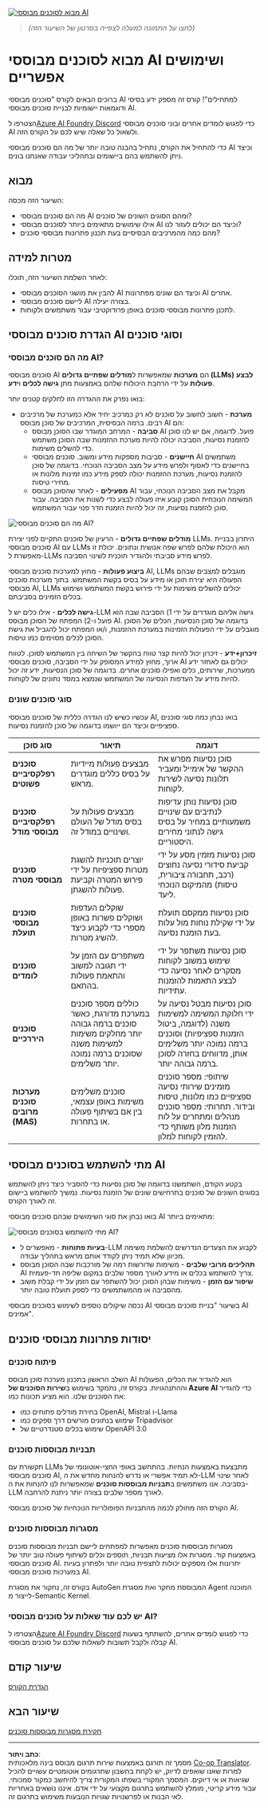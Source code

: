 <!--
CO_OP_TRANSLATOR_METADATA:
{
  "original_hash": "1e40fe956ff79462a02a17080b125041",
  "translation_date": "2025-08-29T17:31:08+00:00",
  "source_file": "01-intro-to-ai-agents/README.md",
  "language_code": "he"
}
-->
[![מבוא לסוכנים מבוססי AI](../../../translated_images/lesson-1-thumbnail.d21b2c34b32d35bbc7f1b4a40a81b031970b6076b4e0c59fb006cf818cac5d4a.he.png)](https://youtu.be/3zgm60bXmQk?si=QA4CW2-cmul5kk3D)

> _(לחצו על התמונה למעלה לצפייה בסרטון של השיעור הזה)_

# מבוא לסוכנים מבוססי AI ושימושים אפשריים

ברוכים הבאים לקורס "סוכנים מבוססי AI למתחילים"! קורס זה מספק ידע בסיסי ודוגמאות יישומיות לבניית סוכנים מבוססי AI.

הצטרפו ל[Azure AI Foundry Discord](https://aka.ms/ai-agents/discord) כדי לפגוש לומדים אחרים ובוני סוכנים מבוססי AI ולשאול כל שאלה שיש לכם על הקורס הזה.

כדי להתחיל את הקורס, נתחיל בהבנה טובה יותר של מה הם סוכנים מבוססי AI וכיצד ניתן להשתמש בהם ביישומים ובתהליכי עבודה שאנחנו בונים.

## מבוא

השיעור הזה מכסה:

- מה הם סוכנים מבוססי AI ומהם הסוגים השונים של סוכנים?
- אילו שימושים מתאימים ביותר לסוכנים מבוססי AI וכיצד הם יכולים לעזור לנו?
- מהם כמה מהמרכיבים הבסיסיים בעת תכנון פתרונות מבוססי סוכנים?

## מטרות למידה
לאחר השלמת השיעור הזה, תוכלו:

- להבין את מושגי הסוכנים מבוססי AI וכיצד הם שונים מפתרונות AI אחרים.
- ליישם סוכנים מבוססי AI בצורה יעילה.
- לתכנן פתרונות מבוססי סוכנים באופן פרודוקטיבי עבור משתמשים ולקוחות.

## הגדרת סוכנים מבוססי AI וסוגי סוכנים

### מה הם סוכנים מבוססי AI?

סוכנים מבוססי AI הם **מערכות** שמאפשרות ל**מודלים שפתיים גדולים (LLMs)** **לבצע פעולות** על ידי הרחבת היכולות שלהם באמצעות מתן **גישה לכלים** ו**ידע**.

בואו נפרק את ההגדרה הזו לחלקים קטנים יותר:

- **מערכת** - חשוב לחשוב על סוכנים לא רק כמרכיב יחיד אלא כמערכת של מרכיבים רבים. ברמה הבסיסית, המרכיבים של סוכן מבוסס AI הם:
  - **סביבה** - המרחב המוגדר שבו הסוכן מבוסס AI פועל. לדוגמה, אם יש לנו סוכן להזמנת נסיעות, הסביבה יכולה להיות מערכת ההזמנות שבה הסוכן משתמש כדי להשלים משימות.
  - **חיישנים** - סביבות מספקות מידע ומשוב. סוכנים מבוססי AI משתמשים בחיישנים כדי לאסוף ולפרש מידע על מצב הסביבה הנוכחי. בדוגמה של סוכן להזמנת נסיעות, מערכת ההזמנות יכולה לספק מידע כמו זמינות מלונות או מחירי טיסות.
  - **מפעילים** - לאחר שהסוכן מבוסס AI מקבל את מצב הסביבה הנוכחי, עבור המשימה הנוכחית הסוכן קובע איזו פעולה לבצע כדי לשנות את הסביבה. עבור סוכן להזמנת נסיעות, זה יכול להיות הזמנת חדר פנוי עבור המשתמש.

![מה הם סוכנים מבוססי AI?](../../../translated_images/what-are-ai-agents.1ec8c4d548af601a3a78c6c02e5c355d19c06a4a74fe93e3609a1d08e8c15689.he.png)

**מודלים שפתיים גדולים** - הרעיון של סוכנים התקיים לפני יצירת LLMs. היתרון בבניית סוכנים מבוססי AI עם LLMs הוא היכולת שלהם לפרש שפה אנושית ונתונים. יכולת זו מאפשרת ל-LLMs לפרש מידע סביבתי ולהגדיר תוכנית לשינוי הסביבה.

**ביצוע פעולות** - מחוץ למערכות סוכנים מבוססי AI, LLMs מוגבלים למצבים שבהם הפעולה היא יצירת תוכן או מידע על בסיס בקשת המשתמש. בתוך מערכות סוכנים מבוססי AI, LLMs יכולים להשלים משימות על ידי פירוש בקשת המשתמש ושימוש בכלים הזמינים בסביבתם.

**גישה לכלים** - אילו כלים יש ל-LLM גישה אליהם מוגדרים על ידי 1) הסביבה שבה הוא פועל ו-2) המפתח של הסוכן מבוסס AI. בדוגמה של סוכן הנסיעות, הכלים של הסוכן מוגבלים על ידי הפעולות הזמינות במערכת ההזמנות, ו/או המפתח יכול להגביל את גישת הסוכן לכלים מסוימים כמו טיסות.

**זיכרון+ידע** - זיכרון יכול להיות קצר טווח בהקשר של השיחה בין המשתמש לסוכן. לטווח ארוך, מחוץ למידע המסופק על ידי הסביבה, סוכנים מבוססי AI יכולים גם לאחזר ידע ממערכות, שירותים, כלים ואפילו סוכנים אחרים. בדוגמה של סוכן הנסיעות, ידע זה יכול להיות מידע על העדפות הנסיעה של המשתמש שנמצא במסד נתונים של לקוחות.

### סוגי סוכנים שונים

עכשיו כשיש לנו הגדרה כללית של סוכנים מבוססי AI, בואו נבחן כמה סוגי סוכנים ספציפיים וכיצד הם ייושמו בדוגמה של סוכן להזמנת נסיעות.

| **סוג סוכן**                  | **תיאור**                                                                                                                       | **דוגמה**                                                                                                                                                                                                                   |
| ----------------------------- | --------------------------------------------------------------------------------------------------------------------------------- | ----------------------------------------------------------------------------------------------------------------------------------------------------------------------------------------------------------------------------- |
| **סוכנים רפלקסיביים פשוטים** | מבצעים פעולות מיידיות על בסיס כללים מוגדרים מראש.                                                                                  | סוכן נסיעות מפרש את ההקשר של אימייל ומעביר תלונות נסיעה לשירות לקוחות.                                                                                                                          |
| **סוכנים רפלקסיביים מבוססי מודל** | מבצעים פעולות על בסיס מודל של העולם ושינויים במודל זה.                                                              | סוכן נסיעות נותן עדיפות לנתיבים עם שינויים משמעותיים במחיר על בסיס גישה לנתוני מחירים היסטוריים.                                                                                                             |
| **סוכנים מבוססי מטרה**         | יוצרים תוכניות להשגת מטרות ספציפיות על ידי פירוש המטרה וקביעת פעולות להשגתן.                                  | סוכן נסיעות מזמין מסע על ידי קביעת סידורי נסיעה נחוצים (רכב, תחבורה ציבורית, טיסות) מהמיקום הנוכחי ליעד.                                                                                |
| **סוכנים מבוססי תועלת**      | שוקלים העדפות ושוקלים פשרות באופן מספרי כדי לקבוע כיצד להשיג מטרות.                                               | סוכן נסיעות ממקסם תועלת על ידי שקילת נוחות מול עלות בעת הזמנת נסיעה.                                                                                                                                          |
| **סוכנים לומדים**           | משתפרים עם הזמן על ידי תגובה למשוב והתאמת פעולות בהתאם.                                                        | סוכן נסיעות משתפר על ידי שימוש במשוב לקוחות מסקרים לאחר נסיעה כדי לבצע התאמות להזמנות עתידיות.                                                                                                               |
| **סוכנים היררכיים**       | כוללים מספר סוכנים במערכת מדורגת, כאשר סוכנים ברמה גבוהה יותר מחלקים משימות למשימות משנה שסוכנים ברמה נמוכה יותר משלימים. | סוכן נסיעות מבטל נסיעה על ידי חלוקת המשימה למשימות משנה (לדוגמה, ביטול הזמנות ספציפיות) וסוכנים ברמה נמוכה יותר משלימים אותן, מדווחים בחזרה לסוכן ברמה גבוהה יותר.                                     |
| **מערכות סוכנים מרובים (MAS)** | סוכנים משלימים משימות באופן עצמאי, בין אם בשיתוף פעולה או בתחרות.                                                           | שיתופי: מספר סוכנים מזמינים שירותי נסיעה ספציפיים כמו מלונות, טיסות ובידור. תחרותי: מספר סוכנים מנהלים ומתחרים על לוח הזמנות מלון משותף כדי להזמין לקוחות למלון. |

## מתי להשתמש בסוכנים מבוססי AI

בקטע הקודם, השתמשנו בדוגמה של סוכן נסיעות כדי להסביר כיצד ניתן להשתמש בסוגים השונים של סוכנים בתרחישים שונים של הזמנת נסיעות. נמשיך להשתמש ביישום זה לאורך הקורס.

בואו נבחן את סוגי השימושים שבהם סוכנים מבוססי AI מתאימים ביותר:

![מתי להשתמש בסוכנים מבוססי AI?](../../../translated_images/when-to-use-ai-agents.54becb3bed74a479f5caca9c951132ce81d482a6704bcd22e5a600dbabc9434e.he.png)

- **בעיות פתוחות** - מאפשרים ל-LLM לקבוע את הצעדים הנדרשים להשלמת משימה מכיוון שלא תמיד ניתן לקודד אותם מראש בתהליך עבודה.
- **תהליכים מרובי שלבים** - משימות שדורשות רמה של מורכבות שבה הסוכן מבוסס AI צריך להשתמש בכלים או מידע לאורך מספר שלבים במקום שליפה חד-פעמית.  
- **שיפור עם הזמן** - משימות שבהן הסוכן יכול להשתפר עם הזמן על ידי קבלת משוב מהסביבה או מהמשתמשים כדי לספק תועלת טובה יותר.

נכסה שיקולים נוספים לשימוש בסוכנים מבוססי AI בשיעור "בניית סוכנים מבוססי AI אמינים".

## יסודות פתרונות מבוססי סוכנים

### פיתוח סוכנים

השלב הראשון בתכנון מערכת סוכן מבוסס AI הוא להגדיר את הכלים, הפעולות וההתנהגויות. בקורס זה, נתמקד בשימוש ב**שירות הסוכנים של Azure AI** כדי להגדיר את הסוכנים שלנו. הוא מציע תכונות כמו:

- בחירת מודלים פתוחים כמו OpenAI, Mistral ו-Llama
- שימוש בנתונים מורשים דרך ספקים כמו Tripadvisor
- שימוש בכלים סטנדרטיים של OpenAPI 3.0

### תבניות מבוססות סוכנים

תקשורת עם LLMs מתבצעת באמצעות הנחיות. בהתחשב באופי החצי-אוטונומי של סוכנים מבוססי AI, לא תמיד אפשרי או נדרש להנחות מחדש את ה-LLM לאחר שינוי בסביבה. אנו משתמשים ב**תבניות מבוססות סוכנים** שמאפשרות לנו להנחות את ה-LLM לאורך מספר שלבים בצורה יותר ניתנת להרחבה.

הקורס הזה מחולק לכמה מהתבניות הפופולריות הנוכחיות של סוכנים מבוססי AI.

### מסגרות מבוססות סוכנים

מסגרות מבוססות סוכנים מאפשרות למפתחים ליישם תבניות מבוססות סוכנים באמצעות קוד. מסגרות אלו מציעות תבניות, תוספים וכלים לשיתוף פעולה טוב יותר של סוכנים מבוססי AI. יתרונות אלו מספקים יכולות לתצפית טובה יותר ולפתרון בעיות במערכות סוכנים מבוססי AI.

בקורס זה, נחקור את מסגרת AutoGen המבוססת מחקר ואת מסגרת Agent המוכנה לייצור מ-Semantic Kernel.

### יש לכם עוד שאלות על סוכנים מבוססי AI?

הצטרפו ל[Azure AI Foundry Discord](https://aka.ms/ai-agents/discord) כדי לפגוש לומדים אחרים, להשתתף בשעות קבלה ולקבל תשובות לשאלות שלכם על סוכנים מבוססי AI.

## שיעור קודם

[הגדרת הקורס](../00-course-setup/README.md)

## שיעור הבא

[חקירת מסגרות מבוססות סוכנים](../02-explore-agentic-frameworks/README.md)

---

**כתב ויתור**:  
מסמך זה תורגם באמצעות שירות תרגום מבוסס בינה מלאכותית [Co-op Translator](https://github.com/Azure/co-op-translator). למרות שאנו שואפים לדיוק, יש לקחת בחשבון שתרגומים אוטומטיים עשויים להכיל שגיאות או אי דיוקים. המסמך המקורי בשפתו המקורית צריך להיחשב כמקור סמכותי. עבור מידע קריטי, מומלץ להשתמש בתרגום מקצועי על ידי אדם. איננו נושאים באחריות לאי הבנות או לפרשנויות שגויות הנובעות משימוש בתרגום זה.